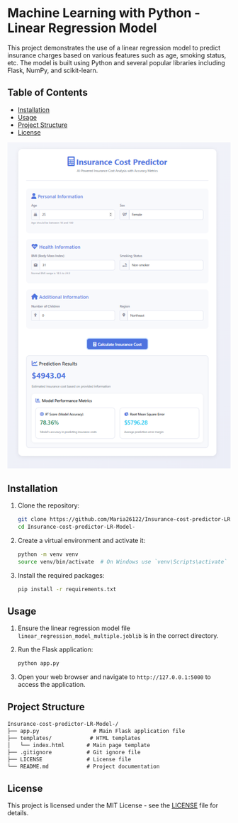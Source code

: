 # Machine Learning with Python - Linear Regression Model

This project demonstrates the use of a linear regression model to predict insurance charges based on various features such as age, smoking status, etc. The model is built using Python and several popular libraries including Flask, NumPy, and scikit-learn.

## Table of Contents
- [Installation](#installation)
- [Usage](#usage)
- [Project Structure](#project-structure)
- [License](#license)




![alt text](image.png)







## Installation

1. Clone the repository:
    ```bash
    git clone https://github.com/Maria26122/Insurance-cost-predictor-LR-Model-.git
    cd Insurance-cost-predictor-LR-Model-
    ```

2. Create a virtual environment and activate it:
    ```bash
    python -m venv venv
    source venv/bin/activate  # On Windows use `venv\Scripts\activate`
    ```

3. Install the required packages:
    ```bash
    pip install -r requirements.txt
    ```

## Usage

1. Ensure the linear regression model file `linear_regression_model_multiple.joblib` is in the correct directory.

2. Run the Flask application:
    ```bash
    python app.py
    ```

3. Open your web browser and navigate to `http://127.0.0.1:5000` to access the application.

## Project Structure

```
Insurance-cost-predictor-LR-Model-/
├── app.py                 # Main Flask application file
├── templates/            # HTML templates
│   └── index.html       # Main page template
├── .gitignore           # Git ignore file
├── LICENSE              # License file
└── README.md            # Project documentation
```

## License

This project is licensed under the MIT License - see the [LICENSE](LICENSE) file for details.

